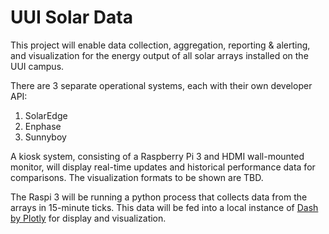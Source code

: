 # UUI Solar Data

This project will enable data collection, aggregation, reporting & alerting, 
and visualization for the energy output of all solar arrays installed on
the UUI campus.

There are 3 separate operational systems, each with their own developer API:
1. SolarEdge
2. Enphase
3. Sunnyboy

A kiosk system, consisting of a Raspberry Pi 3 and HDMI wall-mounted monitor,
will display real-time updates and historical performance data for comparisons.
The visualization formats to be shown are TBD.

The Raspi 3 will be running a python process that collects data from the arrays in 15-minute ticks.
This data will be fed into a local instance of [Dash by Plotly](https://plot.ly/) for display and visualization. 


 